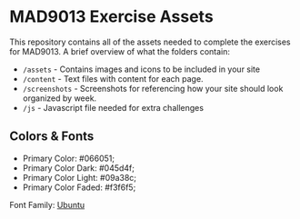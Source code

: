 # MAD9013 Exercise Assets

This repository contains all of the assets needed to complete the exercises for MAD9013. A brief overview of what the folders contain:

- `/assets` - Contains images and icons to be included in your site
- `/content` - Text files with content for each page.
- `/screenshots` - Screenshots for referencing how your site should look organized by week.
- `/js` - Javascript file needed for extra challenges

## Colors & Fonts

- Primary Color: #066051;
- Primary Color Dark: #045d4f;
- Primary Color Light: #09a38c;
- Primary Color Faded: #f3f6f5;

Font Family: [Ubuntu](https://fonts.google.com/specimen/Ubuntu)